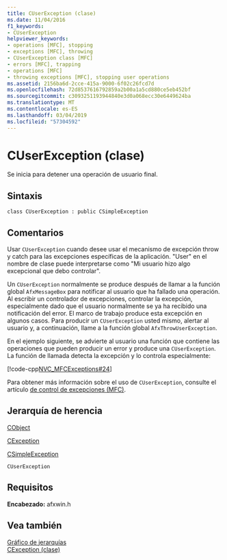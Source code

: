 ```yaml
---
title: CUserException (clase)
ms.date: 11/04/2016
f1_keywords:
- CUserException
helpviewer_keywords:
- operations [MFC], stopping
- exceptions [MFC], throwing
- CUserException class [MFC]
- errors [MFC], trapping
- operations [MFC]
- throwing exceptions [MFC], stopping user operations
ms.assetid: 2156ba6d-2cce-415a-9000-6f02c26fcd7d
ms.openlocfilehash: 72d8537616792859a2b00a1a5cd880ce5eb452bf
ms.sourcegitcommit: c3093251193944840e3d0a068ecc30e6449624ba
ms.translationtype: MT
ms.contentlocale: es-ES
ms.lasthandoff: 03/04/2019
ms.locfileid: "57304592"
---
```

# <a name="cuserexception-class"></a>CUserException (clase)

Se inicia para detener una operación de usuario final.

## <a name="syntax"></a>Sintaxis

```
class CUserException : public CSimpleException
```

## <a name="remarks"></a>Comentarios

Usar `CUserException` cuando desee usar el mecanismo de excepción throw y catch para las excepciones específicas de la aplicación. "User" en el nombre de clase puede interpretarse como "Mi usuario hizo algo excepcional que debo controlar".

Un `CUserException` normalmente se produce después de llamar a la función global `AfxMessageBox` para notificar al usuario que ha fallado una operación. Al escribir un controlador de excepciones, controlar la excepción, especialmente dado que el usuario normalmente se ya ha recibido una notificación del error. El marco de trabajo produce esta excepción en algunos casos. Para producir un `CUserException` usted mismo, alertar al usuario y, a continuación, llame a la función global `AfxThrowUserException`.

En el ejemplo siguiente, se advierte al usuario una función que contiene las operaciones que pueden producir un error y produce una `CUserException`. La función de llamada detecta la excepción y lo controla especialmente:

[!code-cpp[NVC_MFCExceptions#24](../../mfc/codesnippet/cpp/cuserexception-class_1.cpp)]

Para obtener más información sobre el uso de `CUserException`, consulte el artículo [de control de excepciones (MFC)](../../mfc/exception-handling-in-mfc.md).

## <a name="inheritance-hierarchy"></a>Jerarquía de herencia

[CObject](../../mfc/reference/cobject-class.md)

[CException](../../mfc/reference/cexception-class.md)

[CSimpleException](../../mfc/reference/csimpleexception-class.md)

`CUserException`

## <a name="requirements"></a>Requisitos

**Encabezado:** afxwin.h

## <a name="see-also"></a>Vea también

[Gráfico de jerarquías](../../mfc/hierarchy-chart.md)<br/>
[CException (clase)](../../mfc/reference/cexception-class.md)
